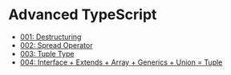 # Advanced TypeScript

- [001: Destructuring](./001.ts)
- [002: Spread Operator](./002.ts)
- [003: Tuple Type](./003.ts)
- [004: Interface + Extends + Array + Generics + Union = Tuple](./004.ts)
